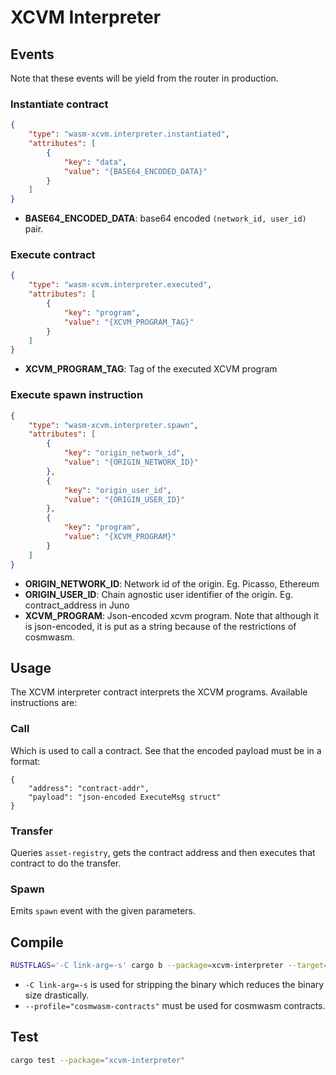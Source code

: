 # XCVM Interpreter

## Events

Note that these events will be yield from the router in production.

### Instantiate contract
```json
{
	"type": "wasm-xcvm.interpreter.instantiated",
	"attributes": [
		{
			"key": "data",
			"value": "{BASE64_ENCODED_DATA}"
		}
	]
}
```

- **BASE64_ENCODED_DATA**: base64 encoded `(network_id, user_id)` pair.

### Execute contract
```json
{
	"type": "wasm-xcvm.interpreter.executed",
	"attributes": [
		{
			"key": "program",
			"value": "{XCVM_PROGRAM_TAG}"
		}
	]
}
```

- **XCVM_PROGRAM_TAG**: Tag of the executed XCVM program

### Execute spawn instruction

```json
{
	"type": "wasm-xcvm.interpreter.spawn",
	"attributes": [
		{
			"key": "origin_network_id",
			"value": "{ORIGIN_NETWORK_ID}"
		},
		{
			"key": "origin_user_id",
			"value": "{ORIGIN_USER_ID}"
		},
		{
			"key": "program",
			"value": "{XCVM_PROGRAM}"
		}
	]
}
```

- **ORIGIN_NETWORK_ID**: Network id of the origin. Eg. Picasso, Ethereum
- **ORIGIN_USER_ID**: Chain agnostic user identifier of the origin. Eg. contract_address in Juno
- **XCVM_PROGRAM**: Json-encoded xcvm program. Note that although it is json-encoded, it is put as a string because of the restrictions of cosmwasm.

## Usage

The XCVM interpreter contract interprets the XCVM programs. Available instructions are:


### Call 
Which is used to call a contract. See that the encoded payload must be in a format:
```
{
	"address": "contract-addr",
	"payload": "json-encoded ExecuteMsg struct"
}
```

### Transfer
Queries `asset-registry`, gets the contract address and then executes that contract to do the transfer.

### Spawn
Emits `spawn` event with the given parameters.

## Compile

```sh
RUSTFLAGS='-C link-arg=-s' cargo b --package=xcvm-interpreter --target=wasm32-unknown-unknown --profile="cosmwasm-contracts"
```

* `-C link-arg=-s` is used for stripping the binary which reduces the binary size drastically.
* `--profile="cosmwasm-contracts"` must be used for cosmwasm contracts.

## Test

```sh
cargo test --package="xcvm-interpreter"
```

